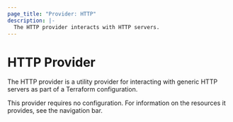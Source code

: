 ```yaml
---
page_title: "Provider: HTTP"
description: |-
  The HTTP provider interacts with HTTP servers.
---
```


# HTTP Provider

The HTTP provider is a utility provider for interacting with generic HTTP
servers as part of a Terraform configuration.

This provider requires no configuration. For information on the resources
it provides, see the navigation bar.